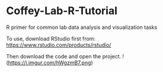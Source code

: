 # Coffey-Lab-R-Tutorial
R primer for common lab data analysis and visualization tasks

To use, download RStudio first from: https://www.rstudio.com/products/rstudio/

Then download the code and open the project.
!(https://i.imgur.com/hWgzmB7.png)
